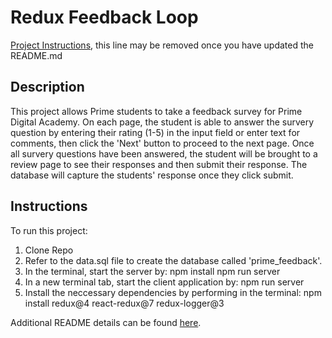 # Redux Feedback Loop

[Project Instructions](./INSTRUCTIONS.md), this line may be removed once you have updated the README.md

## Description

This project allows Prime students to take a feedback survey for Prime Digital Academy. 
On each page, the student is able to answer the survery question by entering their rating (1-5)
in the input field or enter text for comments, then click the 'Next' button to proceed to the 
next page. Once all survery questions have been answered, the student will be brought to a review
page to see their responses and then submit their response. The database will capture the students'
response once they click submit.

## Instructions

To run this project:

1. Clone Repo
2. Refer to the data.sql file to create the database called 'prime_feedback'.
3. In the terminal, start the server by:
    npm install
    npm run server
4. In a new terminal tab, start the client application by:
    npm run server
5. Install the neccessary dependencies by performing in the terminal:
    npm install redux@4 react-redux@7 redux-logger@3




Additional README details can be found [here](https://github.com/PrimeAcademy/readme-template/blob/master/README.md).

